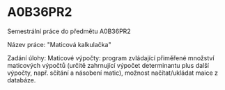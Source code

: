 A0B36PR2
========

Semestrální práce do předmětu A0B36PR2


Název práce: "Maticová kalkulačka"

Zadání úlohy: Maticové výpočty: program zvládající přiměřené množství maticových výpočtů (určitě zahrnující
výpočet determinantu plus další výpočty, např. sčítání a násobení matic), možnost načítat/ukládat maice z databáze.



